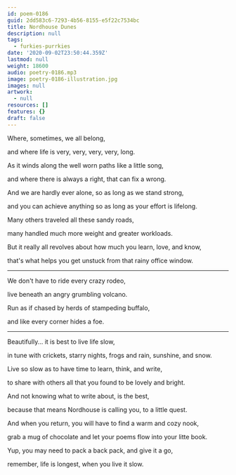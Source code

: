 ```yaml
---
id: poem-0186
guid: 2dd583c6-7293-4b56-8155-e5f22c7534bc
title: Nordhouse Dunes
description: null
tags:
  - furkies-purrkies
date: '2020-09-02T23:50:44.359Z'
lastmod: null
weight: 18600
audio: poetry-0186.mp3
image: poetry-0186-illustration.jpg
images: null
artwork:
  - null
resources: []
features: {}
draft: false
---
```


Where, sometimes, we all belong,

and where life is very, very, very, very, long.

As it winds along the well worn paths like a little song,

and where there is always a right, that can fix a wrong.

And we are hardly ever alone, so as long as we stand strong,

and you can achieve anything so as long as your effort is lifelong.

Many others traveled all these sandy roads,

many handled much more weight and greater workloads.

But it really all revolves about how much you learn, love, and know,

that's what helps you get unstuck from that rainy office window.

---

We don't have to ride every crazy rodeo,

live beneath an angry grumbling volcano.

Run as if chased by herds of stampeding buffalo,

and like every corner hides a foe.

---

Beautifully... it is best to live life slow,

in tune with crickets, starry nights, frogs and rain, sunshine, and snow.

Live so slow as to have time to learn, think, and write,

to share with others all that you found to be lovely and bright.

And not knowing what to write about, is the best,

because that means Nordhouse is calling you, to a little quest.

And when you return, you will have to find a warm and cozy nook,

grab a mug of chocolate and let your poems flow into your litte book.

Yup, you may need to pack a back pack, and give it a go,

remember, life is longest, when you live it slow.
